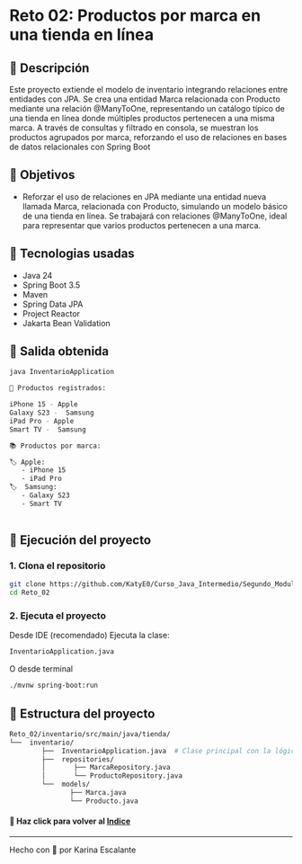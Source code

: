# Reto 02: Productos por marca en una tienda en línea

## 🤍 Descripción
Este proyecto extiende el modelo de inventario integrando relaciones entre entidades con JPA. Se crea una entidad Marca relacionada con Producto mediante una relación @ManyToOne, representando un catálogo típico de una tienda en línea donde múltiples productos pertenecen a una misma marca. A través de consultas y filtrado en consola, se muestran los productos agrupados por marca, reforzando el uso de relaciones en bases de datos relacionales con Spring Boot

## 🤍 Objetivos
- Reforzar el uso de relaciones en JPA mediante una entidad nueva llamada Marca, relacionada con Producto, simulando un modelo básico de una tienda en línea. Se trabajará con relaciones @ManyToOne, ideal para representar que varios productos pertenecen a una marca.

## 🤍 Tecnologias usadas
- Java 24
- Spring Boot 3.5
- Maven
- Spring Data JPA
- Project Reactor
- Jakarta Bean Validation


## 🤍 Salida obtenida
```bash
java InventarioApplication

📂 Productos registrados:

iPhone 15 - Apple
Galaxy S23 -  Samsung
iPad Pro - Apple
Smart TV -  Samsung

📚 Productos por marca:

🏷️ Apple:
   - iPhone 15
   - iPad Pro
🏷️  Samsung:
   - Galaxy S23
   - Smart TV
   
```

## 🤍 Ejecución del proyecto

### 1. Clona el repositorio

```bash
git clone https://github.com/KatyE0/Curso_Java_Intermedio/Segundo_Modulo/Sesion_06/Reto_02
cd Reto_02
```

### 2. Ejecuta el proyecto
Desde IDE (recomendado)
Ejecuta la clase:
```bash
InventarioApplication.java
```
O desde terminal
``` bash
./mvnw spring-boot:run
```
## 🤍 Estructura del proyecto
``` bash
Reto_02/inventario/src/main/java/tienda/
└──  inventario/ 
        ├──  InventarioApplication.java  # Clase principal con la lógica de ejecución
        ├──  repositories/
        │       ├── MarcaRepository.java
        │       └── ProductoRepository.java
        └──  models/
               ├── Marca.java
               └── Producto.java
```

#### 🤍 Haz click para volver al [Indice](https://github.com/KatyE0/Curso_Java_Intermedio/blob/main/README.md)

---
Hecho con 🤍 por Karina Escalante
